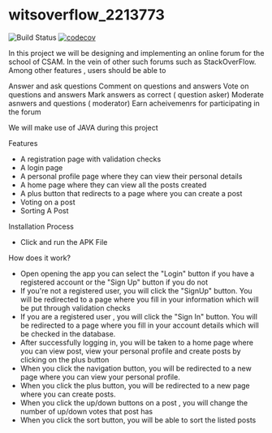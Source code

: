 # witsoverflow_2213773

![Build Status](https://app.travis-ci.com/abelwen/witsoverflow_2213773.svg?branch=master)
[![codecov](https://codecov.io/gh/abelwen/witsoverflow_2213773/branch/master/graph/badge.svg?token=47de6975-4cd4-43bc-bb49-db99a50fbb89)](https://codecov.io/gh/abelwen/witsoverflow_2213773)

In this project we will be designing and implementing an online forum for the school of CSAM. In the vein of other such forums such as StackOverFlow. Among other features , users should be able to 

Answer and ask questions
Comment on questions and answers
Vote on questions and answers
Mark answers as correct ( question asker)
Moderate asnwers and questions ( moderator)
Earn acheivemenrs for participating in the forum

We will make use of JAVA during this project

Features
* A registration page with validation checks
* A login page
* A personal profile page where they can view their personal details
* A home page where they can view all the posts created
* A plus button that redirects to a page where you can create a post
* Voting on a post
* Sorting A Post
 
 Installation Process
 * Click and run the APK File
 
 How does it work?
 
 * Open opening the app you can select the "Login" button if you have a registered account or the "Sign Up" button if you do not
 * If you're not a registered user, you will click the "SignUp" button. You will be redirected to a page where you fill in your information which will be put through validation checks
 * If you are a registered user , you will click the "Sign In" button. You will be redirected to a page where you fill in your account details which will be checked in the database.
 * After successfully logging in, you will be taken to a home page where you can view post, view your personal profile and create posts by clicking on the plus button
 * When you click the navigation button, you will be redirected to a new page where you can view your personal profile.
 * When you click the plus button, you will be redirected to a new page where you can create posts.
 * When you click the up/down buttons on a post , you will change the number of up/down votes that post has
 * When you click the sort button, you will be able to sort the listed posts
